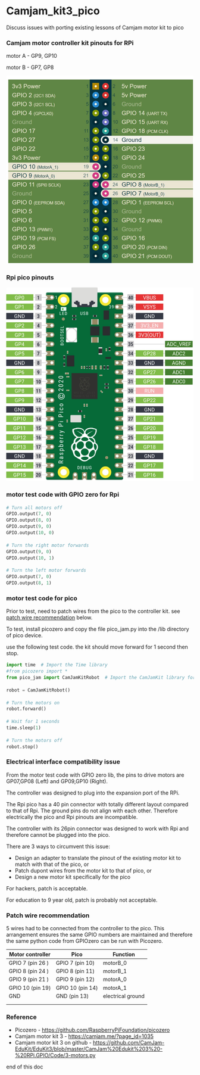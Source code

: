 # Camjam_kit3_pico
Discuss issues with porting existing lessons of Camjam motor kit to pico

### Camjam motor controller kit pinouts for RPi

motor A - GP9, GP10

 motor B - GP7, GP8



![](./20230819_camjam_kit3.jpg)

### Rpi pico pinouts

![](./20230819_pico_pinout.jpg)


### motor test code with GPIO zero for Rpi

```python
# Turn all motors off
GPIO.output(7, 0)
GPIO.output(8, 0)
GPIO.output(9, 0)
GPIO.output(10, 0)

# Turn the right motor forwards
GPIO.output(9, 0)
GPIO.output(10, 1)

# Turn the left motor forwards
GPIO.output(7, 0)
GPIO.output(8, 1)
```


### motor test code for pico

Prior to test, need to patch wires from the pico to the controller kit. see [patch wire recommendation](#Patch-wire-recommendation) below.  

To test, install picozero and copy the file pico_jam.py into the /lib directory of pico device.  

use the following test code. the kit should move forward for 1 second then stop. 

```python
import time  # Import the Time library
#from picozero import *
from pico_jam import CamJamKitRobot  # Import the CamJamKit library for pico 

robot = CamJamKitRobot()

# Turn the motors on
robot.forward()

# Wait for 1 seconds
time.sleep(1)

# Turn the motors off
robot.stop()

```

### Electrical interface compatibility issue

From the motor test code with GPIO zero lib, the pins to drive motors are  GP07,GP08 (Left) and GP09,GP10 (Right).

The controller was designed to plug into the expansion port of the RPi.

The Rpi pico has a 40 pin connector with totally different layout compared to that of Rpi. The ground pins do not align with each other. Therefore electrically the pico and Rpi pinouts are incompatible.

The controller with its 26pin connector was designed to work with Rpi and therefore cannot be plugged into the pico.

There are 3 ways to circumvent this issue:

* Design an adapter to translate the pinout of the existing motor kit to match with that of the pico, or
* Patch dupont wires from the motor kit to that of pico, or
* Design a new motor kit specifically for the pico



For hackers, patch is acceptable.

For education to 9 year old, patch is probably not acceptable.

 

### Patch wire recommendation

5 wires had to be connected from the controller to the pico. This arrangement ensures the same GPIO numbers are maintained and therefore the same python code from GPIOzero can be run with Picozero.

| Motor controller | Pico              | Function          |
| ---------------- | ----------------- | ----------------- |
| GPIO 7 (pin 26 ) | GPIO 7  (pin 10)  | motorB_0          |
| GPIO 8 (pin 24 ) | GPIO 8   (pin 11) | motorB_1          |
| GPIO 9 (pin 21 ) | GPIO 9  (pin 12)  | motorA_0          |
| GPIO 10 (pin 19) | GPIO 10 (pin 14)  | motorA_1          |
| GND              | GND  (pin 13)     | electrical ground |
|                  |                   |                   |
|                  |                   |                   |



### Reference

* Picozero - https://github.com/RaspberryPiFoundation/picozero
* Camjam motor kit 3 - https://camjam.me/?page_id=1035
* Camjam motor kit 3 on github - https://github.com/CamJam-EduKit/EduKit3/blob/master/CamJam%20Edukit%203%20-%20RPi.GPIO/Code/3-motors.py



end of this doc

